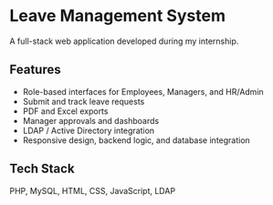 # Leave Management System

A full-stack web application developed during my internship.

## Features
- Role-based interfaces for Employees, Managers, and HR/Admin
- Submit and track leave requests
- PDF and Excel exports
- Manager approvals and dashboards
- LDAP / Active Directory integration
- Responsive design, backend logic, and database integration

## Tech Stack
PHP, MySQL, HTML, CSS, JavaScript, LDAP

